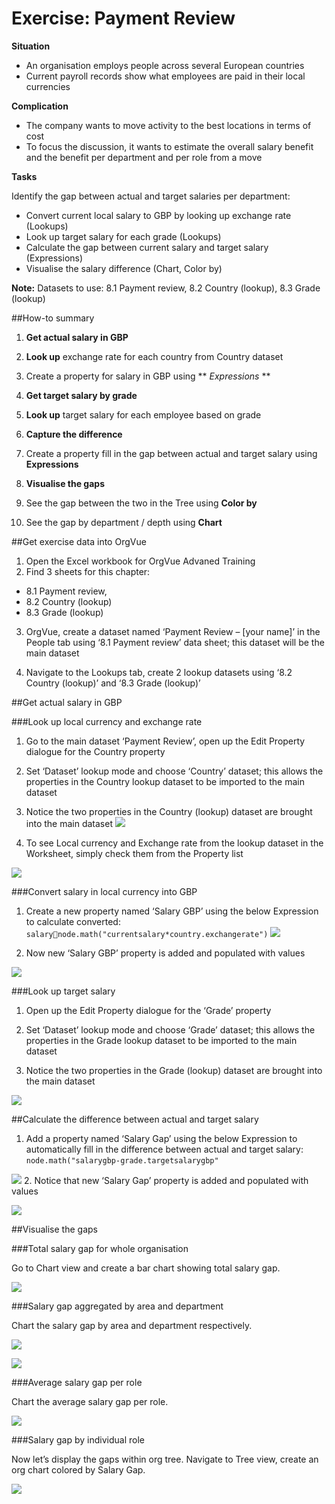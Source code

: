 # Exercise: Payment Review

**Situation**

* An organisation employs people across several European countries
* Current payroll records show what employees are paid in their local currencies

**Complication**

* The company wants to move activity to the best locations in terms of cost
* To focus the discussion, it wants to estimate the overall salary benefit and the benefit per department and per role from a move

**Tasks**

Identify the gap between actual and target salaries per department:

* Convert current local salary to GBP by looking up exchange rate (Lookups)
* Look up target salary for each grade (Lookups)
* Calculate the gap between current salary and target salary (Expressions)
* Visualise the salary difference (Chart, Color by)

**Note:** Datasets to use: 8.1 Payment review, 8.2 Country (lookup), 8.3 Grade (lookup)

##How-to summary

1. **Get actual salary in GBP**
  2.  **Look up** exchange rate for each country from Country dataset  
  3.  Create a property for salary in GBP using ** *Expressions* ** 
  
2. **Get target salary by grade**
  3. **Look up** target salary for each employee based on grade
  
3. **Capture the difference**
  4. Create a property fill in the gap between actual and target salary using **Expressions**

4. **Visualise the gaps**

5. See the gap between the two in the Tree using **Color by**

6. See the gap by department / depth using **Chart**
  
##Get exercise data into OrgVue 

1. Open the Excel workbook for OrgVue Advaned Training
2. Find 3 sheets for this chapter:

  * 8.1 Payment review,
  * 8.2 Country (lookup)
  * 8.3 Grade (lookup)

3. OrgVue, create a dataset named ‘Payment Review – [your name]’ in the People tab using ‘8.1 Payment review’ data sheet; this dataset will be the main dataset

4. Navigate to the Lookups tab, create 2 lookup datasets using ‘8.2 Country (lookup)’ and ‘8.3 Grade (lookup)’

##Get actual salary in GBP

###Look up local currency and exchange rate

1. Go to the main dataset ‘Payment Review’, open up the Edit Property dialogue for the Country property

2. Set ‘Dataset’ lookup mode and choose ‘Country’ dataset; this allows the properties in the Country lookup dataset to be imported to the main dataset

3. Notice the two properties in the Country (lookup) dataset are brought into the main dataset
![](A2-011.lookupcurrency.png)

4. To see Local currency and Exchange rate from the lookup dataset in the Worksheet, simply check them from the Property list

![](A2-012.lookupcurrency2.png)

###Convert salary in local currency into GBP

1. Create a new property named ‘Salary GBP’ using the below Expression to calculate converted: `salarynode.math("currentsalary*country.exchangerate")`
![](A2-013.localcurrencycode.png)

2. Now new ‘Salary GBP’ property is added and populated with values

![](A2-014.salarygdp.png)


###Look up target salary 

1. Open up the Edit Property dialogue for the ‘Grade’ property

2. Set ‘Dataset’ lookup mode and choose ‘Grade’ dataset; this allows the properties in the Grade lookup dataset to be imported to the main dataset

3. Notice the two properties in the Grade (lookup) dataset are brought into the main dataset

![](A2-015.targetsalary.png)

##Calculate the difference between actual and target salary

1. Add a property named ‘Salary Gap’ using the below Expression to automatically fill in the difference between actual and target salary: `node.math("salarygbp-grade.targetsalarygbp"`

![](A2-013.localcurrencycode.png) 
2. Notice that new ‘Salary Gap’ property is added and populated with values

![](A2-017.salarygapproperty.png)

##Visualise the gaps 

###Total salary gap for whole organisation

Go to Chart view and create a bar chart showing total salary gap.  

![](A2-018.salarygapbarchart.png)

###Salary gap aggregated by area and department

Chart the salary gap by area and department respectively.

![](A2-019.salarygaparea.png)

![](A2-020.salarygapdepartment.png)

###Average salary gap per role

Chart the average salary gap per role.


![](A2-021.averagesalarygapbyrole.png)

###Salary gap by individual role

Now let’s display the gaps within org tree. Navigate to Tree view, create an org chart colored by Salary Gap.

![](A2-021.salarygapindividualrole.png)